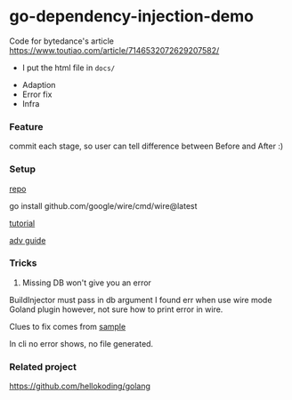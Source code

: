 # go-dependency-injection-demo

Code for bytedance's article
https://www.toutiao.com/article/7146532072629207582/

* I put the html file in `docs/`

- Adaption
- Error fix
- Infra

### Feature

commit each stage, so user can tell difference between Before and After :)

### Setup

[repo](https://github.com/google/wire)

go install github.com/google/wire/cmd/wire@latest

[tutorial](https://github.com/google/wire/blob/main/_tutorial/README.md)

[adv guide](https://github.com/google/wire/blob/main/docs/guide.md)

### Tricks

1. Missing DB won't give you an error

BuildInjector must pass in db argument
I found err when use wire mode Goland plugin
however, not sure how to print error in wire.

Clues to fix comes from
[sample](https://github.com/hellokoding/golang/blob/master/rest-gin-gorm/wire.go)

In cli no error shows, no file generated.


### Related project

https://github.com/hellokoding/golang
